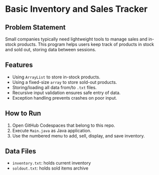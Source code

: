 # Basic Inventory and Sales Tracker

## Problem Statement
Small companies typically need lightweight tools to manage sales and in-stock products. This program helps users keep track of products in stock and sold out, storing data between sessions.

## Features
- Using `ArrayList` to store in-stock products.
- Using a fixed-size `array` to store sold-out products.
- Storing/loading all data from/to `.txt` files.
- Recursive input validation ensures safe entry of data.
- Exception handling prevents crashes on poor input. 

## How to Run
1. Open GitHub Codespaces that belong to this repo.
2. Execute `Main.java` as Java application.
3. Use the numbered menu to add, sell, display, and save inventory.

## Data Files
- `inventory.txt`: holds current inventory
- `soldout.txt`: holds sold items archive
